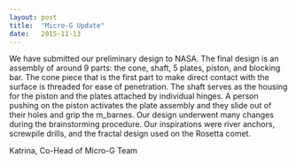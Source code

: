 ```yaml
---
layout: post
title:  "Micro-G Update"
date:   2015-11-13
---
```

We have submitted our preliminary design to NASA. The final design is an
assembly of around 9 parts: the cone, shaft, 5 plates, piston, and blocking bar.
The cone piece that is the first part to make direct contact with the surface is
threaded for ease of penetration. The shaft serves as the housing for the piston
and the plates attached by individual hinges. A person pushing on the piston
activates the plate assembly and they slide out of their holes and grip the
m_barnes. Our design underwent many changes during the brainstorming procedure.
Our inspirations were river anchors, screwpile drills, and the fractal design
used on the Rosetta comet.

Katrina, Co-Head of Micro-G Team
